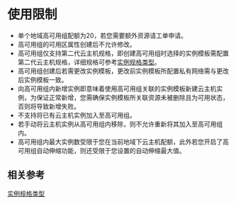 # 使用限制

* 单个地域高可用组配额为20，若您需要额外资源请工单申请。
* 高可用组的可用区属性创建后不允许修改。
* 高可用组仅支持第二代云主机规格，即创建高可用组时选择的实例模板需配置第二代云主机规格，详细规格可参考[实例规格类型](../../Virtual-Machines/Introduction/Instance-Type-Family.md)。
* 高可用组创建后若需更改实例模板，更改前实例模板所配置私有网络需与更改后实例模板一致。
* 向高可用组内新增实例即意味着使用高可用组关联的实例模板新建云主机实例，为保证正常新增，您需确保实例模板所关联资源未被删除且为可用状态，否则将导致新增失败。
* 不支持将已有云主机实例加入至高可用组。
* 若手动将云主机实例从高可用组内移除，则不允许重新将其加入至高可用组内。
* 高可用组内最大实例数受限于您在当前地域下云主机配额，此外若您开启了高可用组自动伸缩功能，则还受限于您设置的自动伸缩最大值。

## 相关参考

[实例规格类型](../../../Virtual-Machines/Introduction/Instance-Type-Family.md)
